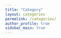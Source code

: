 ```yaml
---
title: "Category"
layout: categories
permalink: /categories/
author_profile: true
sidsbar_main: true
---
```

